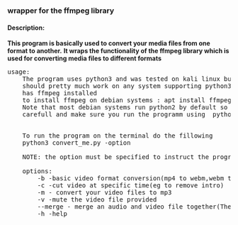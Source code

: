 
<h3>wrapper for the ffmpeg library</h3>
<b><h4>Description:</h4>This program is basically used to convert your media files
from one format to another.</b>
<b>It wraps the functionality of the ffmpeg library which is used 
for converting media files to different formats</b>


<pre>usage:
	The program uses python3 and was tested on kali linux but 
	should pretty much work on any system supporting python3 and 
	has ffmpeg installed
	to install ffmpeg on debian systems : apt install ffmpeg
	Note that most debian systems run python2 by default so be
	carefull and make sure you run the programm using  python3


	To run the program on the terminal do the fillowing
	python3 convert_me.py -option

	NOTE: the option must be specified to instruct the program what to do

	options:
		-b -basic video format conversion(mp4 to webm,webm to mp4 etc)
		-c -cut video at specific time(eg to remove intro)
		-m - convert your video files to mp3
		-v -mute the video file provided
		--merge - merge an audio and video file together(The output will be an mp4 file)
		-h -help
</pre>
